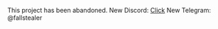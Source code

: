 This project has been abandoned.
New Discord: [Click](https://discord.gg/jbeBdD2sZn)
New Telegram: @fallstealer
